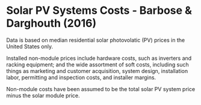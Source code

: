 # Solar PV Systems Costs - Barbose & Darghouth (2016)

Data is based on median residential solar photovolatic (PV) prices in the United States only.

Installed non-module prices include hardware costs, such as inverters and racking equipment; and the wide assortment of soft costs, including such things as marketing and customer acquisition, system design, installation labor, permitting and inspection costs, and installer margins.

Non-module costs have been assumed to be the total solar PV system price minus the solar module price.